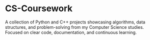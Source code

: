 # CS-Coursework
A collection of Python and C++ projects showcasing algorithms, data structures, and problem-solving from my Computer Science studies.  Focused on clear code, documentation, and continuous learning.
